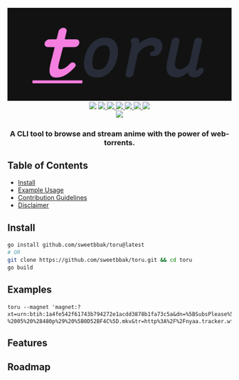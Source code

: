 <p align="center">
  <img src="assets/toru.png" />
<br>
<a href="http://makeapullrequest.com"><img src="https://img.shields.io/badge/PRs-welcome-brightgreen.svg"></a>
<a href="#Linux"><img src="https://img.shields.io/badge/os-linux-brightgreen">
<a href="#MacOS"><img src="https://img.shields.io/badge/os-mac-brightgreen">
<a href="#Android"><img src="https://img.shields.io/badge/os-android-brightgreen">
<a href="#Windows"><img src="https://img.shields.io/badge/os-windows-yellowgreen">
<a href="#iOS"><img src="https://img.shields.io/badge/os-ios-yellow">
<a href="#Steam-deck"><img src="https://img.shields.io/badge/os-steamdeck-yellow">
<br>
<a href="https://github.com/sweetbbak"><img src="https://img.shields.io/badge/creator-sweet-green"></a>
<br>
</p>

<h3 align="center">
A CLI tool to browse and stream anime with the power of web-torrents.
</h3>


## Table of Contents

- [Install](#install)
- [Example Usage](#examples)
- [Contribution Guidelines](./CONTRIBUTING.md)
- [Disclaimer](./disclaimer.md)

## Install

```sh
go install github.com/sweetbbak/toru@latest
# OR
git clone https://github.com/sweetbbak/toru.git && cd toru
go build
```

## Examples

```
toru --magnet 'magnet:?xt=urn:btih:1a4fe542f61743b794272e1acdd3878b1fa73c5a&dn=%5BSubsPlease%5D%20Akuyaku%20Reijou%20Level%2099%20-%2005%20%28480p%29%20%5B0D52BF4C%5D.mkv&tr=http%3A%2F%2Fnyaa.tracker.wf%3A7777%2Fannounce&tr=udp%3A%2F%2Fopen.stealth.si%3A80%2Fannounce&tr=udp%3A%2F%2Ftracker.opentrackr.org%3A1337%2Fannounce&tr=udp%3A%2F%2Fexodus.desync.com%3A6969%2Fannounce&tr=udp%3A%2F%2Ftracker.torrent.eu.org%3A451%2Fannounce'
```

## Features

## Roadmap
